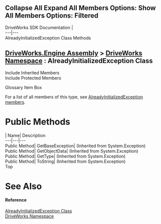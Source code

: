 Collapse All Expand All Members Options: Show All  Members Options: Filtered   
---  
DriveWorks SDK Documentation  |   
---|---  
AlreadyInitializedException Class Methods   
  
[DriveWorks.Engine Assembly](topic2156.md) > [DriveWorks Namespace](topic2159.md) : AlreadyInitializedException Class  
---  
  
Include Inherited Members    
Include Protected Members    


Glossary Item Box

For a list of all members of this type, see [AlreadyInitializedException members](topic2404.md).

# Public Methods

| Name| Description  
---|---|---  
Public Method| GetBaseException|  (Inherited from System.Exception)  
Public Method| GetObjectData|  (Inherited from System.Exception)  
Public Method| GetType|  (Inherited from System.Exception)  
Public Method| ToString|  (Inherited from System.Exception)  
Top

# See Also

#### Reference

[AlreadyInitializedException Class](topic2403.md)   
[DriveWorks Namespace](topic2159.md)


